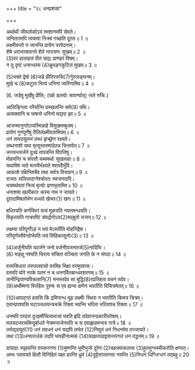 +++
title = "२८ धनप्रशंसा"

+++
  
अर्थार्थी जीवलोकोऽयं श्मशानमपि सेवते।  
जनितारमपि त्यक्त्वा निःस्वं गच्छति दूरतः॥ 1 ॥  
लक्ष्मीवन्तो न जानन्ति प्रायेण परवेदनाम्।  
शेषे धराभरक्लान्ते शेते नारायणः सुखम्॥ 2 ॥  
(3)वरं हालाहलं पीतं सद्यः प्राणहरं विषम्।  
न तु दृष्टं धनान्धस्य (4)भ्रूभङ्गकुटिलं मुखम्॥ 3 ॥  
  
[^3]: मनाक्प्रियम्.

[^4]: भ्रुकुटिमोटनेन वक्रम.

(5)भक्ते द्वेषो (6)जडे प्रीतिररुचि(7)र्गुरुलङ्घनम्।  
मुखे च (8)कटुता नित्यं धनिनां ज्वरिणामिव॥ 4 ॥  
  
[^5]: भक्ताः सेवकास्तेषां द्वेषः; [पक्षे] भक्तमन्नं तद्द्वेषः.

(6. जडेषु मूर्खेषु प्रीतिः; (पक्षे डलयोः सावर्ण्यात्) जले रुचिः.)  
[^7]: गुरूणां पित्रादीनामुल्लङ्घने; [पक्षे] गुरु यल्लङ्घनमुपवासस्तस्मिन्.

[^8]: कटुभाषित्वम्; [पक्षे] कटुत्वम्.

आलिङ्गिताः परैर्यान्ति प्रस्खलन्ति समे(9) पथि।  
अव्यक्तानि च भाषन्ते धनिनो मद्यपा इव॥ 5 ॥  
  
[^9]: अविषमे.

आजन्मानुगतेऽप्यस्मिन्नाहे विमुखमम्बुजम्।  
प्रायेण गुणपूर्णेषु रीतिर्लक्ष्मीवतामियम्॥ 6 ॥  
धनं तावदसुलभं लब्धं कृच्छ्रेण रक्ष्यते।  
लब्धनाशो यथा मृत्युस्तस्मादेतन्न चिन्तयेत्॥ 7 ॥  
जनयन्त्यर्जने दुःखं तापयन्ति विपत्तिषु।  
मोहयन्ति च संपत्तौ कथमर्थाः सुखावहाः॥ 8 ॥  
यथामिषं जले मत्स्यैर्भक्ष्यते श्वापदैर्भुवि।  
आकाशे पक्षिभिश्चैव तथा सर्वत्र वित्तवान्॥ 9 ॥  
राजतः सलिलादग्नेश्चोरतः स्वजनादपि।  
भयमर्थवतां नित्यं मृत्योः प्राणभृतामिव॥ 10 ॥  
धनाशया खलीकारः कस्य नाम न जायते।  
दूरादामिषलोभेन वध्यते खेचरः(1) खगः॥ 11 ॥  
  
[^1]: आकाशे चरन्नपि.

बधिरयति कर्णविवरं वाचं मूकयति नयनमन्धयति।  
विकृतयति गात्रयष्टिं संपद्रोगोऽय(2)मद्बुतो राजन्॥ 12 ॥  
  
[^2]: विलक्षणः.

लक्ष्म्या परिपूर्णोऽहं न भयं मेऽस्तीति मोहनिद्रैषा।  
परिपूर्णस्यैवेन्दोर्भवति भयं सिंहिकासूनोः(3)॥ 13 ॥  
  
[^3]: राहोः.

(4)अर्जुनीयति यदर्जने जनो वर्जनीयजनतर्ज(5)नादिभिः।  
(6) मङ्क्षु नश्यति चिराय संचिता वञ्चिता जगति के न संपदा॥ 14 ॥  
  
[^4]: सहस्रबाहुवदाचरति.

[^5]: भयत्रासादिभिः.

[^6]: झटिति.

वरमसिधारा तरुतलवासो वरमिह भिक्षा वरमुपवासः।  
वरमपि घोरे नरके पतनं न च धनगर्वितबान्धवशरणम्॥ 15 ॥  
तानीन्द्रियाण्यविकलानि(7) मनस्तदेव सा बुद्धि(8)रप्रतिहता वचनं तदेव।  
(9)अर्थोष्मणा विरहितः पुरुषः स एव ह्यन्यः क्षणेन भवतीति विचित्रमेतत्॥ 16 ॥  
  
[^7]: वैकल्यरहितानि.

[^8]: अखण्डिता.

[^9]: द्रव्यरूपोष्णतया.

(10)आपद्गतं हससि किं द्रविणान्ध मूढ लक्ष्मीः स्थिरा न भवतीति किमत्र चित्रम्।  
एतान्प्रपश्यसि घटाञ्जलयन्त्रचक्रे रिक्ता भवन्ति भरिता भरिताश्च रिक्ताः॥ 17 ॥  
  
[^10]: विपद्ग्रस्तम्.

धनमपि परदत्तं दुःखमौचित्यभाजां भवति हृदि तदेवानन्दकारीतरेषाम्।  
मलयदजरसबिन्दुर्बाधते नेत्रमन्तर्जनयति च स एवाह्लादमन्यत्र गात्रे॥ 18 ॥  
लभेद्यदयुतं(11) धनं तदधनं धनं यद्यपि लभेत (12)नियुतं धनं निधनमेव तज्जायते।  
तथा (13)धनपरार्धकं तदपि भावहीनात्मकं (14)यदक्षरपदद्वयान्तरगतं धनं तद्धनम्॥ 19 ॥  
  
[^11]: दशसहस्रम्; [पक्षे] अकारेण युतं धनम्. अधनमित्यर्थः.

[^12]: लक्षसंख्याकम्; [पक्षे] निशब्देन युतं धनम्. निधनमित्यर्थः.

[^13]: धनस्य परार्धं संख्याविशेषः; [पक्षे] धनशब्दसंबन्धि परमर्धं 'न’ इति तच्च भावहीनात्मकम्. अभावबोधकमित्यर्थः.

[^14]: अक्षरः परमात्मा तच्चरणद्वयान्तरे गतं प्राप्तं यद्धनं मोक्षरूपं धनं तदेव धनम्; [पक्षे] अक्षरयोः पकारदकारात्मकयोर्मध्यवर्ति धनं इत्येतदक्षरद्वयरूपम्. धनमित्यर्थः.

दायादाः स्पृहयन्ति तस्करगणा (1)मुष्णन्ति भूमीभुजो दूरेण (2)च्छलमाकलय्य (3)हुतभुग्भस्मीकरोति क्षणात्।  
अम्भः प्लावयते क्षितौ विनिहितं यक्षा हरन्ति ध्रुवं (4)दुर्वृत्तास्तनया नयन्ति (5)निधनं धिग्धिग्धनं तद्बहु॥ 20 ॥  
  
[^1]: हरन्ति.

[^2]: कपटम्.

[^3]: अग्निः.

[^4]: दुष्टाचरणाः.

[^5]: नाशम्.
